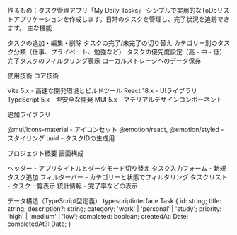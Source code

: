 作るもの：タスク管理アプリ「My Daily Tasks」
シンプルで実用的なToDoリストアプリケーションを作成します。日常のタスクを管理し、完了状況を追跡できます。
主な機能

タスクの追加・編集・削除
タスクの完了/未完了の切り替え
カテゴリー別のタスク分類（仕事、プライベート、勉強など）
タスクの優先度設定（高・中・低）
完了タスクのフィルタリング表示
ローカルストレージへのデータ保存

使用技術
コア技術

Vite 5.x - 高速な開発環境とビルドツール
React 18.x - UIライブラリ
TypeScript 5.x - 型安全な開発
MUI 5.x - マテリアルデザインコンポーネント

追加ライブラリ

@mui/icons-material - アイコンセット
@emotion/react, @emotion/styled - スタイリング
uuid - タスクIDの生成用

プロジェクト概要
画面構成

ヘッダー - アプリタイトルとダークモード切り替え
タスク入力フォーム - 新規タスク追加
フィルターバー - カテゴリーと状態でフィルタリング
タスクリスト - タスク一覧表示
統計情報 - 完了率などの表示

データ構造（TypeScript型定義）
typescriptinterface Task {
  id: string;
  title: string;
  description?: string;
  category: 'work' | 'personal' | 'study';
  priority: 'high' | 'medium' | 'low';
  completed: boolean;
  createdAt: Date;
  completedAt?: Date;
}
